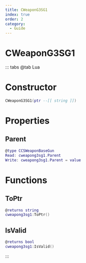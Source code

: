 ```yaml
---
title: CWeaponG3SG1
index: true
order: 2
category:
  - Guide
---
```


# CWeaponG3SG1

::: tabs
@tab Lua
# Constructor
```lua
CWeaponG3SG1(ptr --[[ string ]])
```
# Properties
## Parent 
```lua
@type CCSWeaponBaseGun
Read: cweapong3sg1.Parent
Write: cweapong3sg1.Parent = value
```
# Functions
## ToPtr
```lua
@returns string
cweapong3sg1:ToPtr()
```
## IsValid
```lua
@returns bool
cweapong3sg1:IsValid()
```

:::